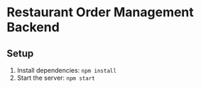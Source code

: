 # Restaurant Order Management Backend 
## Setup 
1. Install dependencies: `npm install` 
2. Start the server: `npm start` 
